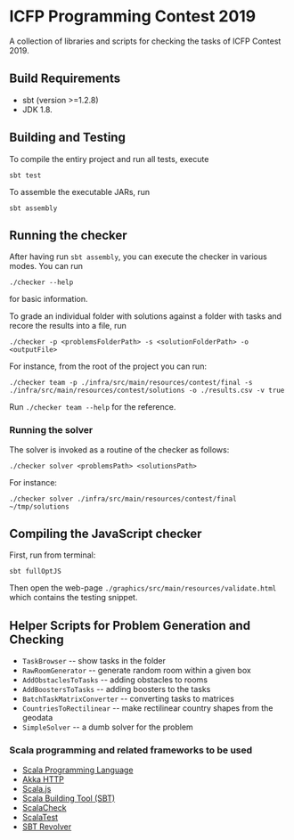 # ICFP Programming Contest 2019

A collection of libraries and scripts for checking the tasks of ICFP Contest 2019.

## Build Requirements

* sbt (version >=1.2.8)
* JDK 1.8.

## Building and Testing

To compile the entiry project and run all tests, execute

```
sbt test
```

To assemble the executable JARs, run

```
sbt assembly
```

## Running the checker

After having run `sbt assembly`, you can execute the checker in various modes. You can run 

```
./checker --help
``` 

for basic information. 

To grade an individual folder with solutions against a folder with tasks and recore the results into a file, run

```
./checker -p <problemsFolderPath> -s <solutionFolderPath> -o <outputFile> 
```

For instance, from the root of the project you can run:

```
./checker team -p ./infra/src/main/resources/contest/final -s ./infra/src/main/resources/contest/solutions -o ./results.csv -v true
```

Run `./checker team --help` for the reference.

### Running the solver

The solver is invoked as a routine of the checker as follows:

```
./checker solver <problemsPath> <solutionsPath>
```

For instance:

```
./checker solver ./infra/src/main/resources/contest/final ~/tmp/solutions
```

## Compiling the JavaScript checker

First, run from terminal:

```
sbt fullOptJS
``` 

Then open the web-page `./graphics/src/main/resources/validate.html` which contains the testing snippet.

## Helper Scripts for Problem Generation and Checking

* `TaskBrowser` -- show tasks in the folder
* `RawRoomGenerator` -- generate random room within a given box
* `AddObstaclesToTasks` -- adding obstacles to rooms
* `AddBoostersToTasks` -- adding boosters to the tasks
* `BatchTaskMatrixConverter` -- converting tasks to matrices
* `CountriesToRectilinear` -- make rectilinear country shapes from the geodata
* `SimpleSolver` -- a dumb solver for the problem


### Scala programming and related frameworks to be used

* [Scala Programming Language](http://www.scala-lang.org/)
* [Akka HTTP](https://doc.akka.io/docs/akka-http/current/introduction.html)
* [Scala.js](http://www.lihaoyi.com/hands-on-scala-js/)
* [Scala Building Tool (SBT)](http://www.scala-sbt.org/)
* [ScalaCheck](https://scalacheck.org/)
* [ScalaTest](http://www.scalatest.org/)
* [SBT Revolver](https://github.com/spray/sbt-revolver)



